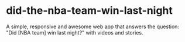 did-the-nba-team-win-last-night
===============================

A simple, responsive and awesome web app that answers the question: "Did [NBA team] win last night?" with videos and stories.